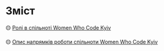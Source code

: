 # Зміст

🟡 [Ролі в спільноті Women Who Code Kyiv](./roles.md)

🟡 [Опис напрямків роботи спільноти Women Who Code Kyiv](./streams/streams.md)